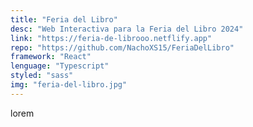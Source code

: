 ```yaml
---
title: "Feria del Libro"
desc: "Web Interactiva para la Feria del Libro 2024"
link: "https://feria-de-librooo.netflify.app"
repo: "https://github.com/NachoXS15/FeriaDelLibro"
framework: "React"
lenguage: "Typescript"
styled: "sass"
img: "feria-del-libro.jpg"
---
```


lorem